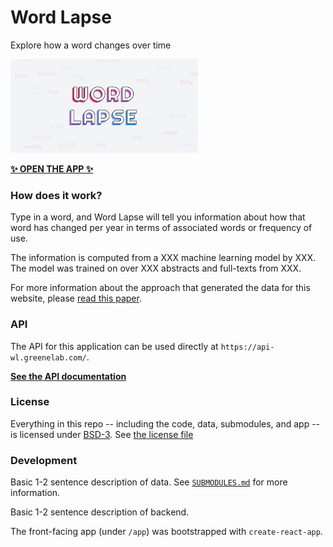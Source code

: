 # Word Lapse

Explore how a word changes over time

<img src="https://raw.githubusercontent.com/greenelab/word-lapse/main/app/public/share-thumbnail.jpg?raw=true" width="300px">

[**✨ OPEN THE APP ✨**](https://greenelab.github.io/word-lapse/)

### How does it work?

Type in a word, and Word Lapse will tell you information about how that word has changed per year in terms of associated words or frequency of use.

The information is computed from a XXX machine learning model by XXX.
The model was trained on over XXX abstracts and full-texts from XXX.

For more information about the approach that generated the data for this website, please [read this paper](https://greenelab.github.io/word_lapse_manuscript/).

### API

The API for this application can be used directly at `https://api-wl.greenelab.com/`.

[**See the API documentation**](https://api-wl.greenelab.com/docs)

### License

Everything in this repo -- including the code, data, submodules, and app -- is licensed under [BSD-3](https://opensource.org/licenses/BSD-3-Clause).
See [the license file](https://github.com/greenelab/word-lapse/blob/main/LICENSE)

### Development

Basic 1-2 sentence description of data.
See [`SUBMODULES.md`](https://github.com/greenelab/word-lapse/blob/main/SUBMODULES.md) for more information.

Basic 1-2 sentence description of backend.

The front-facing app (under `/app`) was bootstrapped with `create-react-app`.
